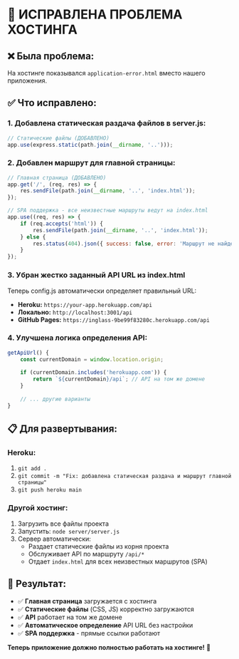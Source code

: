 # 🚀 ИСПРАВЛЕНА ПРОБЛЕМА ХОСТИНГА

## ❌ **Была проблема:**
На хостинге показывался `application-error.html` вместо нашего приложения.

## ✅ **Что исправлено:**

### 1. **Добавлена статическая раздача файлов** в server.js:
```javascript
// Статические файлы (ДОБАВЛЕНО)
app.use(express.static(path.join(__dirname, '..')));
```

### 2. **Добавлен маршрут для главной страницы**:
```javascript
// Главная страница (ДОБАВЛЕНО)
app.get('/', (req, res) => {
    res.sendFile(path.join(__dirname, '..', 'index.html'));
});

// SPA поддержка - все неизвестные маршруты ведут на index.html
app.use((req, res) => {
    if (req.accepts('html')) {
        res.sendFile(path.join(__dirname, '..', 'index.html'));
    } else {
        res.status(404).json({ success: false, error: 'Маршрут не найден' });
    }
});
```

### 3. **Убран жестко заданный API URL** из index.html
Теперь config.js автоматически определяет правильный URL:
- **Heroku:** `https://your-app.herokuapp.com/api`
- **Локально:** `http://localhost:3001/api`
- **GitHub Pages:** `https://inglass-9be99f83280c.herokuapp.com/api`

### 4. **Улучшена логика определения API**:
```javascript
getApiUrl() {
    const currentDomain = window.location.origin;
    
    if (currentDomain.includes('herokuapp.com')) {
        return `${currentDomain}/api`; // API на том же домене
    }
    
    // ... другие варианты
}
```

## 📋 **Для развертывания:**

### **Heroku:**
1. `git add .`
2. `git commit -m "Fix: добавлена статическая раздача и маршрут главной страницы"`
3. `git push heroku main`

### **Другой хостинг:**
1. Загрузить все файлы проекта
2. Запустить: `node server/server.js`
3. Сервер автоматически:
   - Раздает статические файлы из корня проекта
   - Обслуживает API по маршруту `/api/*`
   - Отдает `index.html` для всех неизвестных маршрутов (SPA)

## 🎯 **Результат:**
- ✅ **Главная страница** загружается с хостинга
- ✅ **Статические файлы** (CSS, JS) корректно загружаются  
- ✅ **API** работает на том же домене
- ✅ **Автоматическое определение** API URL без настройки
- ✅ **SPA поддержка** - прямые ссылки работают

**Теперь приложение должно полностью работать на хостинге!** 🌟
